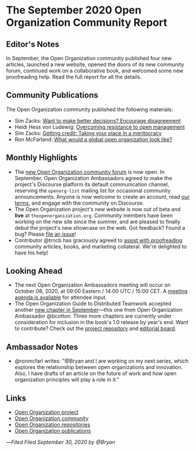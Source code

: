 # The September 2020 Open Organization Community Report

## Editor's Notes

In September, the Open Organization community published four new articles, launched a new website, opened the doors of its new community forum, continued work on a collaborative book, and welcomed some new proofreading help. Read the full report for all the details.

## Community Publications
The Open Organization community published the following materials:

- Sim Zacks: [Want to make better decisions? Encourage disagreement](https://opensource.com/open-organization/20/9/make-decisions-encourage-disagreement)
- Heidi Hess von Ludewig: [Overcoming resistance to open management](https://opensource.com/open-organization/20/9/overcoming-resistance-open-management)
- Sim Zacks: [Getting credit: Taking your place in a meritocracy](https://opensource.com/open-organization/20/9/getting-credit-meritocracy)
- Ron McFarland: [What would a global open organization look like?](https://opensource.com/open-organization/20/9/global-open-organization)

## Monthly Highlights

- The [new Open Organization community forum](theopenorganization.community) is now open. In September, Open Organization Ambassadors agreed to make the project's Discourse platform its default communication channel, reserving the ``openorg-list`` mailing list for occasional community announcements. Anyone is now welcome to create an account, read [our terms](https://www.theopenorganization.community/c/discourse-discussion-documentation/5), and engage with the community on Discourse.
- The Open Organization project's new website is now out of beta and **live** at ``theopenorganization.org``. Community members have been working on the new site since the summer, and are pleased to finally debut the project's new showcase on the web. Got feedback? Found a bug? Please [file an issue](https://github.com/open-organization/open-organization.github.io/issues)!
- Contributor @trncb has graciously agreed to [assist with proofreading](https://www.theopenorganization.community/t/september-10-2020-meeting/149/2?u=bryan) community articles, books, and marketing collateral. We're delighted to have his help!

## Looking Ahead

- The next Open Organization Ambassadors meeting will occur on October 08, 2020, at 09:00 Eastern / 14:00 UTC / 15:00 CET. A [meeting agenda is available](https://www.theopenorganization.community/t/october-08-2020-meeting/166) for attendee input.
- The Open Organization Guide to Distributed Teamwork accepted another [new chapter in September](https://github.com/open-organization/open-org-distributed-work-guide/blob/master/cotton-what-to-select.md)—this one from Open Organization Ambassador @bcotton. Three more chapters are currently under consideration for inclusion in the book's 1.0 release by year's end. Want to contribute? Check out the [project repository](https://github.com/open-organization/open-org-distributed-work-guide) and [editorial board](https://github.com/open-organization/open-org-distributed-work-guide/projects/1).

## Ambassador Notes

- @ronmcfarl  writes: "@Bryan and I are working on my next series, which explores the relationship between open organizations and innovation. Also, I have drafts of an article on the future of work and how open organization principles will play a role in it."

## Links

- [Open Organization project](http://theopenorganization.org/)
- [Open Organization community](http://theopenorganization.community)
- [Open Organization repositories](http://github.com/open-organization)
- [Open Organization publications](https://opensource.com/open-organization)

—*Filed Filed September 30, 2020 by @Bryan*
